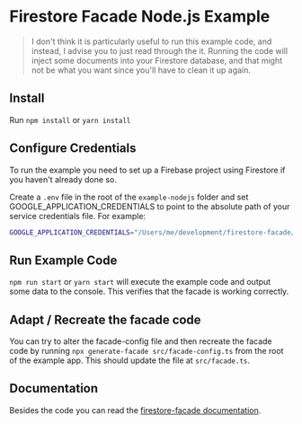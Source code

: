 # Firestore Facade Node.js Example

> I don't think it is particularly useful to run this example code, and instead, I
> advise you to just read through the it. Running the code will inject some
> documents into your Firestore database, and that might not be what you want
> since you'll have to clean it up again.

## Install

Run `npm install` or `yarn install`

## Configure Credentials

To run the example you need to set up a Firebase project using Firestore if you
haven't already done so.

Create a `.env` file in the root of the `example-nodejs` folder and set
GOOGLE_APPLICATION_CREDENTIALS to point to the absolute path of your service
credentials file. For example:

```sh
GOOGLE_APPLICATION_CREDENTIALS="/Users/me/development/firestore-facade/credentials/service-account-key.json"
```

## Run Example Code

`npm run start` or `yarn start` will execute the example code and output some
data to the console. This verifies that the facade is working correctly.

## Adapt / Recreate the facade code

You can try to alter the facade-config file and then recreate the facade code by
running `npx generate-facade src/facade-config.ts` from the root of the example
app. This should update the file at `src/facade.ts`.

## Documentation

Besides the code you can read the [firestore-facade documentation](../facade/README.md).
